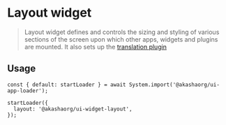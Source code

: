 # Layout widget

> Layout widget defines and controls the sizing and styling of various sections of the screen upon which other apps, widgets and plugins are mounted. It also sets up the [translation plugin](./src/translation/index.tsx)

## Usage

```tsx
const { default: startLoader } = await System.import('@akashaorg/ui-app-loader');

startLoader({
  layout: '@akashaorg/ui-widget-layout',
});
```
